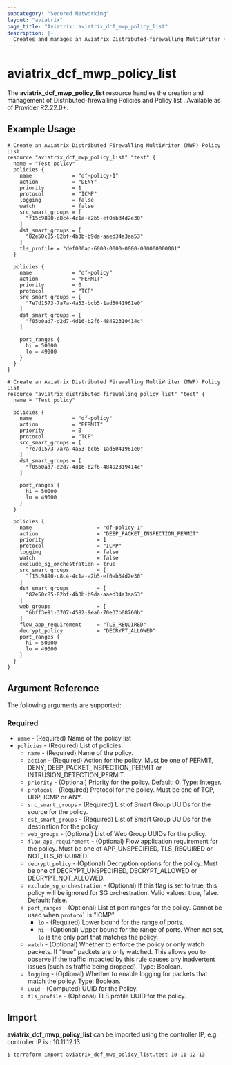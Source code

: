 ```yaml
---
subcategory: "Secured Networking"
layout: "aviatrix"
page_title: "Aviatrix: aviatrix_dcf_mwp_policy_list"
description: |-
  Creates and manages an Aviatrix Distributed-firewalling MultiWriter (MWP) Policy List
---
```


# aviatrix_dcf_mwp_policy_list

The **aviatrix_dcf_mwp_policy_list** resource handles the creation and management of Distributed-firewalling Policies and Policy list . Available as of Provider R2.22.0+.

## Example Usage

```hcl
# Create an Aviatrix Distributed Firewalling MultiWriter (MWP) Policy List
resource "aviatrix_dcf_mwp_policy_list" "test" {
  name = "Test policy"
  policies {
    name             = "df-policy-1"
    action           = "DENY"
    priority         = 1
    protocol         = "ICMP"
    logging          = false
    watch            = false
    src_smart_groups = [
      "f15c9890-c8c4-4c1a-a2b5-ef0ab34d2e30"
    ]
    dst_smart_groups = [
      "82e50c85-82bf-4b3b-b9da-aaed34a3aa53"
    ]
    tls_profile = "def000ad-6000-0000-0000-000000000001"
  }

  policies {
    name             = "df-policy"
    action           = "PERMIT"
    priority         = 0
    protocol         = "TCP"
    src_smart_groups = [
      "7e7d1573-7a7a-4a53-bcb5-1ad5041961e0"
    ]
    dst_smart_groups = [
      "f05b0ad7-d2d7-4d16-b2f6-48492319414c"
    ]

    port_ranges {
      hi = 50000
      lo = 49000
    }
  }
}
```
```hcl
# Create an Aviatrix Distributed Firewalling MultiWriter (MWP) Policy List
resource "aviatrix_distributed_firewalling_policy_list" "test" {
  name = "Test policy"

  policies {
    name             = "df-policy"
    action           = "PERMIT"
    priority         = 0
    protocol         = "TCP"
    src_smart_groups = [
      "7e7d1573-7a7a-4a53-bcb5-1ad5041961e0"
    ]
    dst_smart_groups = [
      "f05b0ad7-d2d7-4d16-b2f6-48492319414c"
    ]

    port_ranges {
      hi = 50000
      lo = 49000
    }
  }

  policies {
    name                     = "df-policy-1"
    action                   = "DEEP_PACKET_INSPECTION_PERMIT"
    priority                 = 1
    protocol                 = "ICMP"
    logging                  = false
    watch                    = false
    exclude_sg_orchestration = true
    src_smart_groups         = [
      "f15c9890-c8c4-4c1a-a2b5-ef0ab34d2e30"
    ]
    dst_smart_groups         = [
      "82e50c85-82bf-4b3b-b9da-aaed34a3aa53"
    ]
    web_groups               = [
      "6bff3e91-3707-4582-9ea6-70e37b08760b"
    ]
    flow_app_requirement     = "TLS_REQUIRED"
    decrypt_policy           = "DECRYPT_ALLOWED"
    port_ranges {
      hi = 50000
      lo = 49000
    }
  }
}
```

## Argument Reference

The following arguments are supported:

### Required
* `name` - (Required) Name of the policy list
* `policies` - (Required) List of policies.
    * `name` - (Required) Name of the policy.
    * `action` - (Required) Action for the policy. Must be one of PERMIT, DENY, DEEP_PACKET_INSPECTION_PERMIT or INTRUSION_DETECTION_PERMIT.
    * `priority` - (Optional)  Priority for the policy. Default: 0. Type: Integer.
    * `protocol` - (Required) Protocol for the policy. Must be one of TCP, UDP, ICMP or ANY.
    * `src_smart_groups` - (Required) List of Smart Group UUIDs for the source for the policy.
    * `dst_smart_groups` - (Required) List of Smart Group UUIDs for the destination for the policy.
    * `web_groups` - (Optional) List of Web Group UUIDs for the policy.
    * `flow_app_requirement` - (Optional) Flow application requirement for the policy. Must be one of APP_UNSPECIFIED, TLS_REQUIRED or NOT_TLS_REQUIRED.
    * `decrypt_policy` - (Optional) Decryption options for the policy. Must be one of DECRYPT_UNSPECIFIED, DECRYPT_ALLOWED or DECRYPT_NOT_ALLOWED.
    * `exclude_sg_orchestration` - (Optional) If this flag is set to true, this policy will be ignored for SG orchestration. Valid values: true, false. Default: false.
    * `port_ranges` - (Optional) List of port ranges for the policy. Cannot be used when `protocol` is "ICMP".
      * `lo` - (Required) Lower bound for the range of ports.
      * `hi` - (Optional) Upper bound for the range of ports. When not set, `lo` is the only port that matches the policy.
    * `watch` - (Optional) Whether to enforce the policy or only watch packets. If "true" packets are only watched. This allows you to observe if the traffic impacted by this rule causes any inadvertent issues (such as traffic being dropped). Type: Boolean.
    * `logging` - (Optional) Whether to enable logging for packets that match the policy. Type: Boolean.
    * `uuid` - (Computed) UUID for the Policy.
    * `tls_profile` - (Optional) TLS profile UUID for the policy.

## Import

**aviatrix_dcf_mwp_policy_list** can be imported using the controller IP, e.g. controller IP is : 10.11.12.13

```
$ terraform import aviatrix_dcf_mwp_policy_list.test 10-11-12-13
```
